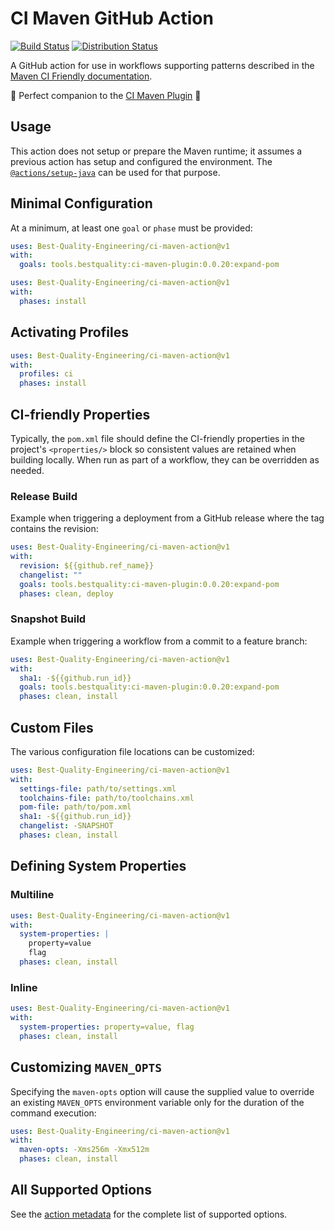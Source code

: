 # CI Maven GitHub Action

[![Build Status](https://github.com/Best-Quality-Engineering/ci-maven-action/actions/workflows/tests.yml/badge.svg)](https://github.com/Best-Quality-Engineering/ci-maven-action/actions/workflows/tests.yml)
[![Distribution Status](https://github.com/Best-Quality-Engineering/ci-maven-action/actions/workflows/verify-distribution.yml/badge.svg)](https://github.com/Best-Quality-Engineering/ci-maven-action/actions/workflows/verify-distribution.yml)

A GitHub action for use in workflows supporting patterns described in the
[Maven CI Friendly documentation](https://maven.apache.org/maven-ci-friendly.html).

:rocket:
Perfect companion to the [CI Maven Plugin](https://github.com/Best-Quality-Engineering/ci-maven-plugin)
:rocket:

## Usage

This action does not setup or prepare the Maven runtime; it assumes a previous action has
setup and configured the environment. The [`@actions/setup-java`](https://github.com/actions/setup-java)
can be used for that purpose.

## Minimal Configuration

At a minimum, at least one `goal` or `phase` must be provided:

```yaml
uses: Best-Quality-Engineering/ci-maven-action@v1
with:
  goals: tools.bestquality:ci-maven-plugin:0.0.20:expand-pom
```

```yaml
uses: Best-Quality-Engineering/ci-maven-action@v1
with:
  phases: install
```
## Activating Profiles

```yaml
uses: Best-Quality-Engineering/ci-maven-action@v1
with:
  profiles: ci
  phases: install
```

## CI-friendly Properties

Typically, the `pom.xml` file should define the CI-friendly properties in the project's
`<properties/>` block so consistent values are retained when building locally. When run as
part of a workflow, they can be overridden as needed.

### Release Build

Example when triggering a deployment from a GitHub release where the tag contains the revision:

```yaml
uses: Best-Quality-Engineering/ci-maven-action@v1
with:
  revision: ${{github.ref_name}}
  changelist: ""
  goals: tools.bestquality:ci-maven-plugin:0.0.20:expand-pom
  phases: clean, deploy
```

### Snapshot Build

Example when triggering a workflow from a commit to a feature branch:

```yaml
uses: Best-Quality-Engineering/ci-maven-action@v1
with:
  sha1: -${{github.run_id}}
  goals: tools.bestquality:ci-maven-plugin:0.0.20:expand-pom
  phases: clean, install
```

## Custom Files

The various configuration file locations can be customized:

```yaml
uses: Best-Quality-Engineering/ci-maven-action@v1
with:
  settings-file: path/to/settings.xml
  toolchains-file: path/to/toolchains.xml
  pom-file: path/to/pom.xml
  sha1: -${{github.run_id}}
  changelist: -SNAPSHOT
  phases: clean, install
```

## Defining System Properties

### Multiline

```yaml
uses: Best-Quality-Engineering/ci-maven-action@v1
with:
  system-properties: |
    property=value
    flag
  phases: clean, install
```

### Inline

```yaml
uses: Best-Quality-Engineering/ci-maven-action@v1
with:
  system-properties: property=value, flag
  phases: clean, install
```

## Customizing `MAVEN_OPTS`

Specifying the `maven-opts` option will cause the supplied value to override an existing
`MAVEN_OPTS` environment variable only for the duration of the command execution:

```yaml
uses: Best-Quality-Engineering/ci-maven-action@v1
with:
  maven-opts: -Xms256m -Xmx512m
  phases: clean, install
```

## All Supported Options

See the [action metadata](https://github.com/Best-Quality-Engineering/ci-maven-action/blob/main/action.yml#L6)
for the complete list of supported options.